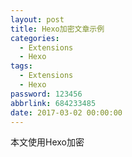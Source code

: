 ```yaml
---
layout: post
title: Hexo加密文章示例
categories:
  - Extensions
  - Hexo
tags:
  - Extensions
  - Hexo
password: 123456
abbrlink: 684233485
date: 2017-03-02 00:00:00
---
```


本文使用Hexo加密